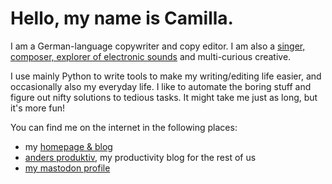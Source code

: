 # Hello, my name is Camilla.

I am a German-language copywriter and copy editor. I am also a [singer, composer, explorer of electronic sounds](https://the-emergent.de) and multi-curious creative.

I use mainly Python to write tools to make my writing/editing life easier, and occasionally also my everyday life. I like to automate the boring stuff and figure out nifty solutions to tedious tasks. It might take me just as long, but it's more fun!

You can find me on the internet in the following places: 

 * my [homepage & blog](https://www.camilla-kutzner.de)
 * [anders produktiv](https://anders-produktiv.de), my productivity blog for the rest of us
 * [my mastodon profile](https://literatur.social/@ckutzner)
